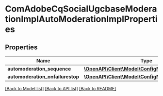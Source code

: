 # ComAdobeCqSocialUgcbaseModerationImplAutoModerationImplProperties

## Properties
Name | Type | Description | Notes
------------ | ------------- | ------------- | -------------
**automoderation_sequence** | [**\OpenAPI\Client\Model\ConfigNodePropertyArray**](ConfigNodePropertyArray.md) |  | [optional] 
**automoderation_onfailurestop** | [**\OpenAPI\Client\Model\ConfigNodePropertyBoolean**](ConfigNodePropertyBoolean.md) |  | [optional] 

[[Back to Model list]](../README.md#documentation-for-models) [[Back to API list]](../README.md#documentation-for-api-endpoints) [[Back to README]](../README.md)


